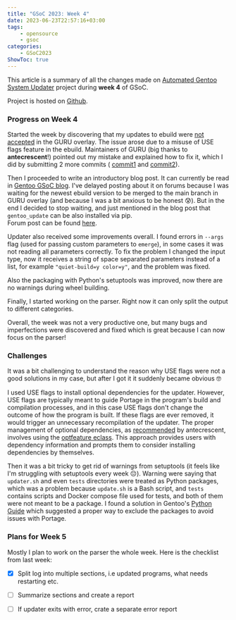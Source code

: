 ```yaml
---
title: "GSoC 2023: Week 4"
date: 2023-06-23T22:57:16+03:00
tags:
    - opensource
    - gsoc
categories:
    - GSoC2023
ShowToc: true
---
```


This article is a summary of all the changes made on 
[Automated Gentoo System Updater](https://wiki.gentoo.org/wiki/Google_Summer_of_Code/2023/Ideas/Automated_Gentoo_system_updater) 
project during **week 4** of GSoC.  

Project is hosted on [Github](https://github.com/Lab-Brat/gentoo_update).  


### Progress on Week 4
Started the week by discovering that my updates to ebuild were 
[not accepted](https://github.com/gentoo/guru/commit/bfffbe1a4bcd10a5e6a20d3ef314ac31cd00641f#comments) 
in the GURU overlay. The issue arose due to a misuse of USE flags feature in the ebuild. 
Maintainers of GURU (big thanks to **antecrescent**!) pointed out my mistake and explained how to fix it, 
which I did by submitting 2 more commits (
[commit1](https://github.com/gentoo/guru/commit/bc46fa1c58c1d493892d6fb339b34f58636b3846) 
and 
[commit2](https://github.com/gentoo/guru/commit/ee6e79850b9189da680fbfdc091ab355574f9180)).  

Then I proceeded to write an introductory blog post. It can currently be read in 
[Gentoo GSoC blog](https://blogs.gentoo.org/gsoc/2023/06/25/gentoo_update-introduction/). 
I've delayed posting about it on forums because I was waiting for the newest ebuild version to 
be merged to the main branch in GURU overlay (and because I was a bit anxious to be honest 😰). 
But in the end I decided to stop waiting, and just mentioned in the blog post that `gentoo_update` 
can be also installed via pip.  
Forum post can be found 
[here](https://forums.gentoo.org/viewtopic-p-8793590.html#8793590).  

Updater also received some improvements overall. I found errors in `--args` flag (used for passing custom 
parameters to `emerge`), in some cases it was not reading all parameters correctly. To fix the problem I 
changed the input type, now it receives a string of space separated parameters instead of a list, 
for example `"quiet-build=y color=y"`, and the problem was fixed.  

Also the packaging with Python's setuptools was improved, now there are no warnings during wheel building.  

Finally, I started working on the parser. Right now it can only split the output to different categories.  

Overall, the week was not a very productive one, but many bugs and imperfections were discovered and fixed 
which is great because I can now focus on the parser!  


### Challenges
It was a bit challenging to understand the reason why USE flags were not a good solutions in my case, 
but after I got it it suddenly became obvious 🤓  

I used USE flags to install optional dependencies for the updater. 
However, USE flags are typically meant to guide Portage in the program's build 
and compilation processes, and in this case USE flags don't change the outcome of how the program is built. 
If these flags are ever removed, it would trigger an unnecessary recompilation of the updater. 
The proper management of optional dependencies, as 
[recommended](https://github.com/gentoo/guru/commit/bfffbe1a4bcd10a5e6a20d3ef314ac31cd00641f#comments) 
by antecrescent, involves using the 
[optfeature eclass](https://devmanual.gentoo.org/eclass-reference/optfeature.eclass/index.html). 
This approach provides users with dependency information and prompts them to consider installing dependencies 
by themselves.  

Then it was a bit tricky to get rid of warnings from setuptools (it feels like I'm struggling with setuptools 
every week 😔). Warning were saying that `updater.sh` and even `tests` directories were treated as Python 
packages, which was a problem because `update.sh` is a Bash script, and `tests` contains scripts and Docker 
compose file used for tests, and both of them were not meant to be a package. I found a solution in Gentoo's 
[Python Guide](https://projects.gentoo.org/python/guide/qawarn.html#stray-top-level-files-in-site-packages) 
which suggested a proper way to exclude the packages to avoid issues with Portage.  


### Plans for Week 5
Mostly I plan to work on the parser the whole week. Here is the checklist from last week:
- [x] Split log into multiple sections, i.e updated programs, what needs restarting etc.
- [ ] Summarize sections and create a report
- [ ] If updater exits with error, crate a separate error report    


